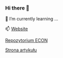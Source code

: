 ### Hi there 👋
 🌱 I’m currently learning ...
 
 📫 [Website](https://barjucha.github.io/)
 
 [Repozytorium ECON](https://github.com/YuliangXiu/ECON)

 [Strona artykułu](https://paperswithcode.com/paper/econ-explicit-clothed-humans-obtained-from)
<!--
**BarJucha/BarJucha** is a ✨ _special_ ✨ repository because its `README.md` (this file) appears on your GitHub profile.

Here are some ideas to get you started:

- 🔭 I’m currently working on ...
- 🌱 I’m currently learning ...
- 👯 I’m looking to collaborate on ...
- 🤔 I’m looking for help with ...
- 💬 Ask me about ...
- 📫 How to reach me: ...
- 😄 Pronouns: ...
- ⚡ Fun fact: ...
-->
